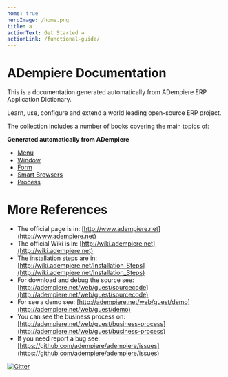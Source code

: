 ```yaml
---
home: true
heroImage: /home.png
title: a
actionText: Get Started →
actionLink: /functional-guide/
---
```


# ADempiere Documentation

This is a documentation generated automatically from ADempiere ERP Application Dictionary.

Learn, use, configure and extend a world leading open-source ERP project.

The collection includes a number of books covering the main topics of:

**Generated automatically from ADempiere**

* [Menu](/menu/)
* [Window](/window/)
* [Form](/form/)
* [Smart Browsers](/smart-browse/)
* [Process](/process/)

# More References
- The official page is in: [http://www.adempiere.net](http://www.adempiere.net)
- The official Wiki is in: [http://wiki.adempiere.net](http://wiki.adempiere.net)
- The installation steps are in: [http://wiki.adempiere.net/Installation_Steps](http://wiki.adempiere.net/Installation_Steps)
- For download and debug the source see: [http://adempiere.net/web/guest/sourcecode](http://adempiere.net/web/guest/sourcecode)
- For see a demo see: [http://adempiere.net/web/guest/demo](http://adempiere.net/web/guest/demo)
- You can see the business process on: [http://adempiere.net/web/guest/business-process](http://adempiere.net/web/guest/business-process)
- If you need report a bug see: [https://github.com/adempiere/adempiere/issues](https://github.com/adempiere/adempiere/issues)

[![Gitter](https://badges.gitter.im/Join%20Chat.svg)](https://gitter.im/adempiere/adempiere?utm_source=badge&utm_medium=badge&utm_campaign=pr-badge&utm_content=badge)
